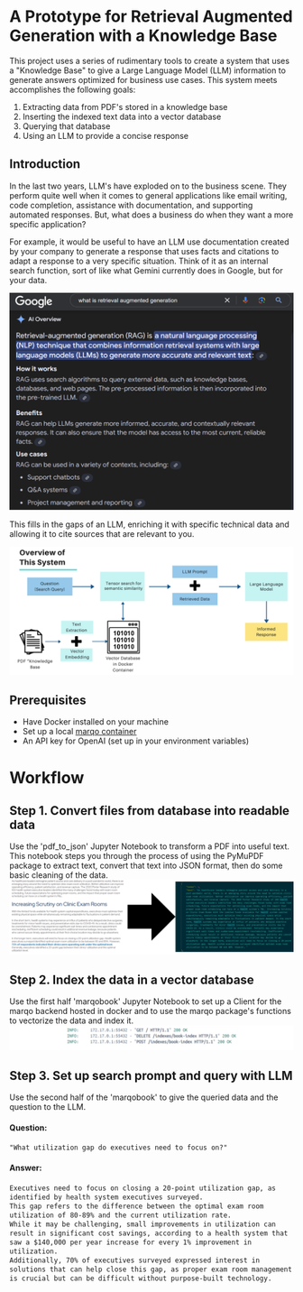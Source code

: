 # A Prototype for Retrieval Augmented Generation with a Knowledge Base
This project uses a series of rudimentary tools to create a system that uses a "Knowledge Base" to give a Large Language Model (LLM) information to generate answers optimized for business use cases. This system meets accomplishes the following goals:
1. Extracting data from PDF's stored in a knowledge base
2. Inserting the indexed text data into a vector database
3. Querying that database
4. Using an LLM to provide a concise response

## Introduction
In the last two years, LLM's have exploded on to the business scene. They perform quite well when it comes to general applications like email writing, code completion, assistance with documentation, and supporting automated responses. But, what does a business do when they want a more specific application? 

For example, it would be useful to have an LLM use documentation created by your company to generate a response that uses facts and citations to adapt a response to a very specific situation. Think of it as an internal search function, sort of like what Gemini currently does in Google, but for your data. 

![alt text](assets/geminisearch.png)

This fills in the gaps of an LLM, enriching it with specific technical data and allowing it to cite sources that are relevant to you.

![alt text](assets/SystemOverview.png)


## Prerequisites
- Have Docker installed on your machine
- Set up a local [marqo container](https://github.com/marqo-ai/marqo/blob/mainline/README.md)
- An API key for OpenAI (set up in your environment variables)

# Workflow
## Step 1. Convert files from database into readable data
Use the 'pdf_to_json' Jupyter Notebook to transform a PDF into useful text. This notebook steps you through the process of using the PyMuPDF package to extract text, convert that text into JSON format, then do some basic cleaning of the data.
![alt text](assets/PDFToJSON.png)

## Step 2. Index the data in a vector database
Use the first half 'marqobook' Jupyter Notebook to set up a Client for the marqo backend hosted in docker and to use the marqo package's functions to vectorize the data and index it.
![alt text](assets/PostIndexes.png)

## Step 3. Set up search prompt and query with LLM
Use the second half of the 'marqobook' to give the queried data and the question to the LLM.
#### Question:
```
"What utilization gap do executives need to focus on?"
```
#### Answer:
```
Executives need to focus on closing a 20-point utilization gap, as identified by health system executives surveyed. 
This gap refers to the difference between the optimal exam room utilization of 80-89% and the current utilization rate. 
While it may be challenging, small improvements in utilization can result in significant cost savings, according to a health system that saw a $140,000 per year increase for every 1% improvement in utilization. 
Additionally, 70% of executives surveyed expressed interest in solutions that can help close this gap, as proper exam room management is crucial but can be difficult without purpose-built technology.
```

